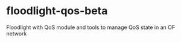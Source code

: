 floodlight-qos-beta
===================

Floodlight with QoS module and tools to manage QoS state in an OF network